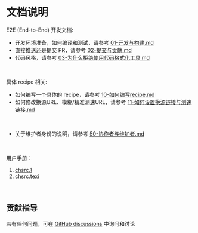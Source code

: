 <!-- -----------------------------------------------------------
 ! SPDX-License-Identifier: GFDL-1.3-or-later
 ! -------------------------------------------------------------
 ! Doc Type      : Markdown
 ! Doc Name      : (Document Introduction.md)
 ! Doc Authors   : Aoran Zeng <ccmywish@qq.com>
 ! Contributors  :  Nul None  <nul@none.org>
 !               |
 ! Created On    : <2024-12-27>
 ! Last Modified : <2025-08-11>
 ! ---------------------------------------------------------- -->

# 文档说明

E2E (End-to-End) 开发文档:

- 开发环境准备，如何编译和测试，请参考 [01-开发与构建.md](./01-开发与构建.md)
- 直接推送还是提交 PR，请参考 [02-提交与贡献.md](./02-提交与贡献.md)
- 代码风格，请参考 [03-为什么拒绝使用代码格式化工具.md](./03-为什么拒绝使用代码格式化工具.md)

<br>

具体 recipe 相关:

- 如何编写一个具体的 recipe，请参考 [10-如何编写recipe.md](./10-如何编写recipe.md)
- 如何修改换源URL、模糊/精准测速URL，请参考 [11-如何设置换源链接与测速链接.md](./11-如何设置换源链接与测速链接.md)

<br>

- 关于维护者身份的说明，请参考 [50-协作者与维护者.md](./50-协作者与维护者.md)

<br>

用户手册：

1. [chsrc.1](./chsrc.1)
2. [chsrc.texi](./chsrc.texi)

<br>

## 贡献指导

若有任何问题，可在 [GitHub discussions](https://github.com/RubyMetric/chsrc/discussions) 中询问和讨论

<br>
